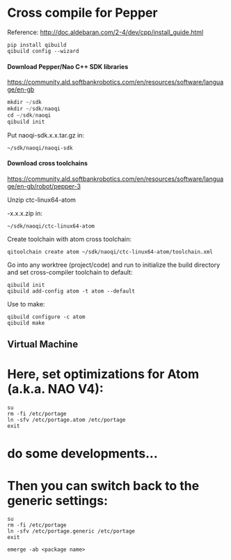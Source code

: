 # Cross compile for Pepper
Reference: http://doc.aldebaran.com/2-4/dev/cpp/install_guide.html

```
pip install qibuild
qibuild config --wizard

```

#### Download Pepper/Nao C++ SDK libraries
https://community.ald.softbankrobotics.com/en/resources/software/language/en-gb

```python test.py -d default "hello.wav"
mkdir ~/sdk
mkdir ~/sdk/naoqi
cd ~/sdk/naoqi
qibuild init
```

Put naoqi-sdk.x.x.tar.gz in:
```
~/sdk/naoqi/naoqi-sdk
```


#### Download cross toolchains
https://community.ald.softbankrobotics.com/en/resources/software/language/en-gb/robot/pepper-3

Unzip ctc-linux64-atom

-x.x.x.zip in:
```
~/sdk/naoqi/ctc-linux64-atom
```
Create toolchain with atom cross toolchain:
```
qitoolchain create atom ~/sdk/naoqi/ctc-linux64-atom/toolchain.xml
```

Go into any worktree (project/code) and run to initialize the build directory and set cross-compiler toolchain to default:
```
qibuild init
qibuild add-config atom -t atom --default
```

Use to make:
```
qibuild configure -c atom
qibuild make
```


## Virtual Machine
# Here, set optimizations for Atom (a.k.a. NAO V4):
```
su
rm -fi /etc/portage
ln -sfv /etc/portage.atom /etc/portage
exit
```
# do some developments...

# Then you can switch back to the generic settings:
```
su
rm -fi /etc/portage
ln -sfv /etc/portage.generic /etc/portage
exit

emerge -ab <package name>
```
